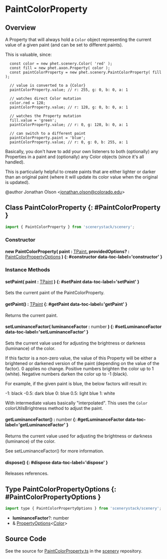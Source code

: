 # PaintColorProperty

## Overview

A Property that will always hold a `Color` object representing the current value of a given paint (and can be set to
different paints).

This is valuable, since:
```
  const color = new phet.scenery.Color( 'red' );
  const fill = new phet.axon.Property( color );
  const paintColorProperty = new phet.scenery.PaintColorProperty( fill );

  // value is converted to a {Color}
  paintColorProperty.value; // r: 255, g: 0, b: 0, a: 1

  // watches direct Color mutation
  color.red = 128;
  paintColorProperty.value; // r: 128, g: 0, b: 0, a: 1

  // watches the Property mutation
  fill.value = 'green';
  paintColorProperty.value; // r: 0, g: 128, b: 0, a: 1

  // can switch to a different paint
  paintColorProperty.paint = 'blue';
  paintColorProperty.value; // r: 0, g: 0, b: 255, a: 1
```

Basically, you don't have to add your own listeners to both (optionally) any Properties in a paint and (optionally)
any Color objects (since it's all handled).

This is particularly helpful to create paints that are either lighter or darker than an original paint (where it
will update its color value when the original is updated).

@author Jonathan Olson &lt;jonathan.olson@colorado.edu&gt;

## Class PaintColorProperty {: #PaintColorProperty }


```js
import { PaintColorProperty } from 'scenerystack/scenery';
```
### Constructor

#### new PaintColorProperty( paint : <span style="font-weight: 400;">[TPaint](../scenery/TPaint.md)</span>, providedOptions? : <span style="font-weight: 400;">[PaintColorPropertyOptions](../scenery/PaintColorProperty.md#PaintColorPropertyOptions)</span> ) {: #constructor data-toc-label='constructor' }

### Instance Methods

#### setPaint( paint : <span style="font-weight: 400;">[TPaint](../scenery/TPaint.md)</span> ) {: #setPaint data-toc-label='setPaint' }

Sets the current paint of the PaintColorProperty.

#### getPaint() : <span style="font-weight: 400;">[TPaint](../scenery/TPaint.md)</span> {: #getPaint data-toc-label='getPaint' }

Returns the current paint.

#### setLuminanceFactor( luminanceFactor : <span style="font-weight: 400;"><span style="color: hsla(calc(var(--md-hue) + 180deg),80%,40%,1);">number</span></span> ) {: #setLuminanceFactor data-toc-label='setLuminanceFactor' }

Sets the current value used for adjusting the brightness or darkness (luminance) of the color.

If this factor is a non-zero value, the value of this Property will be either a brightened or darkened version of
the paint (depending on the value of the factor). 0 applies no change. Positive numbers brighten the color up to
1 (white). Negative numbers darken the color up to -1 (black).

For example, if the given paint is blue, the below factors will result in:

  -1: black
-0.5: dark blue
   0: blue
 0.5: light blue
   1: white

With intermediate values basically "interpolated". This uses the `Color` colorUtilsBrightness method to adjust
the paint.

#### getLuminanceFactor() : <span style="font-weight: 400;"><span style="color: hsla(calc(var(--md-hue) + 180deg),80%,40%,1);">number</span></span> {: #getLuminanceFactor data-toc-label='getLuminanceFactor' }

Returns the current value used for adjusting the brightness or darkness (luminance) of the color.

See setLuminanceFactor() for more information.

#### dispose() {: #dispose data-toc-label='dispose' }

Releases references.



## Type PaintColorPropertyOptions {: #PaintColorPropertyOptions }


```js
import type { PaintColorPropertyOptions } from 'scenerystack/scenery';
```
- **luminanceFactor**?: <span style="color: hsla(calc(var(--md-hue) + 180deg),80%,40%,1);">number</span>
- &amp; [PropertyOptions](../axon/Property.md#PropertyOptions)&lt;[Color](../scenery/Color.md)&gt;




## Source Code

See the source for [PaintColorProperty.ts](https://github.com/phetsims/scenery/blob/main/js/util/PaintColorProperty.ts) in the [scenery](https://github.com/phetsims/scenery) repository.
